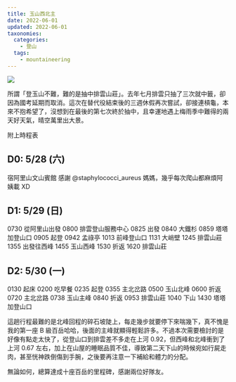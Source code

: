 ```yaml
---
title: 玉山西北主
date: 2022-06-01
updated: 2022-06-01
taxonomies:
  categories: 
    - 登山
  tags: 
    - mountaineering
---
```

![](https://drive.google.com/uc?export=view&id=1dwDaX70zZAH16Mssc_NxdS6P1oYX2Q9N)

所謂「登玉山不難，難的是抽中排雲山莊」。去年七月排雲只抽了三次就中籤，卻因為國考延期而取消。這次在替代役結束後的三週休假再次嘗試，卻接連槓龜，本來不抱希望了，沒想到在最後的第七次終於抽中，且幸運地遇上梅雨季中難得的兩天好天氣，晴空萬里出大景。

<!-- more -->

附上時程表

## D0: 5/28 (六)
宿阿里山文山賓館
感謝 @staphylococci_aureus 媽媽，幾乎每次爬山都麻煩阿姨載 XD

## D1: 5/29 (日)
0730 從阿里山出發
0800 排雲登山服務中心
0825 出發
0840 大鐵杉
0859 塔塔加登山口
0905 起登
0942 孟祿亭
1013 前峰登山口
1131 大峭壁
1245 排雲山莊
1355 出發往西峰
1455 玉山西峰
1530 折返
1620 排雲山莊

## D2: 5/30 (一)
0130 起床
0200 吃早餐
0235 起登
0355 主北岔路
0500 玉山北峰
0600 折返
0720 主北岔路
0738 玉山主峰
0840 折返
0953 排雲山莊
1040 下山
1430 塔塔加登山口

這趟行程最難的是北峰回程的碎石坡陡上，每走幾步就要停下來喘幾下，真不愧是我的第一座 B 級百岳哈哈，後面的主峰就顯得輕鬆許多。不過本次需要檢討的是好像有點走太快了，從登山口到排雲差不多走在上河 0.92，但西峰和北峰衝到了上河 0.67 左右，加上在山屋的睡眠品質不佳，導致第二天下山的時候宛如行屍走肉，甚至恍神跌倒傷到手腕，之後要再注意一下補給和體力的分配。

無論如何，總算達成十座百岳的里程碑，感謝兩位好隊友。